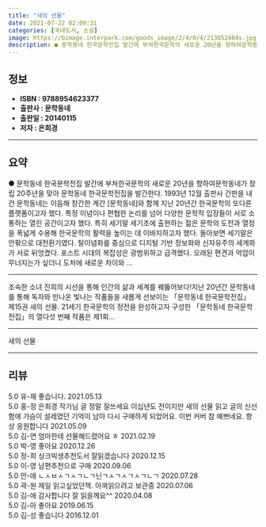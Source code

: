 ```yaml
---
title: "새의 선물"
date: 2021-07-22 02:09:31
categories: [국내도서, 소설]
image: https://bimage.interpark.com/goods_image/2/4/0/4/213852404s.jpg
description: ● 문학동네 한국문학전집 발간에 부쳐한국문학의 새로운 20년을 향하여문학동네가 창립 20주년을 맞아 문학동네 한국문학전집을 발간한다. 1993년 12월 출판사 간판을 내건 문학동네는 이듬해 창간한 계간 [문학동네]와 함께 지난 20년간 한국문학의 또다른 플랫폼이고자 했다. 특정 이념이
---
```


## **정보**

- **ISBN : 9788954623377**
- **출판사 : 문학동네**
- **출판일 : 20140115**
- **저자 : 은희경**

------



## **요약**

●  문학동네 한국문학전집 발간에 부쳐한국문학의 새로운 20년을 향하여문학동네가 창립 20주년을 맞아 문학동네 한국문학전집을 발간한다. 1993년 12월 출판사 간판을 내건 문학동네는 이듬해 창간한 계간 [문학동네]와 함께 지난 20년간 한국문학의 또다른 플랫폼이고자 했다. 특정 이념이나 편협한 논리를 넘어 다양한 문학적 입장들이 서로 소통하는 열린 공간이고자 했다. 특히 세기말 세기초에 출현하는 젊은 문학의 도전과 열정을 폭넓게 수용해 한국문학의 활력을 높이는 데 이바지하고자 했다. 돌아보면 세기말은 안팎으로 대전환기였다. 탈이념화를 중심으로 디지털 기반 정보화와 신자유주의 세계화가 서로 뒤엉켰다. 포스트 시대의 복잡성은 광범위하고 급격했다. 오래된 편견과 억압이 무너지는가 싶더니 도처에 새로운 차이와 ...

------

조숙한 소녀 진희의 시선을 통해 인간의 삶과 세계를 꿰뚫어보다!지난 20년간 문학동네를 통해 독자와 만나온 빛나는 작품들을 새롭게 선보이는 「문학동네 한국문학전집」 제15권 새의 선물. 21세기 한국문학의 정전을 완성하고자 구성한 「문학동네 한국문학전집」의 열다섯 번째 작품은 제1회... 

------


새의 선물 

------


## **리뷰** 

5.0 유-재 좋습니다. 2021.05.13 <br/>5.0 홍-정 은희경 작가님 글 정말 잘쓰세요 
이십년도 전이지만 새의 선물 읽고 글의 신선함에 가슴이 설레였던 기억이 남아 다시 구매하게 되었어요. 이번 커버 참 예쁘네요. 항상 응원합니다 2021.05.09 <br/>5.0 김-연 엄마한테 선물해드렸어요 ㅎ 2021.02.19 <br/>5.0 박-영 좋아요 2020.12.26 <br/>5.0 정-희 싱크빅생추천도서
잘읽겠습니다 2020.12.15 <br/>5.0 이-영 남편추천으로 구매 2020.09.06 <br/>5.0 안-애 ㄴㅅㅂㅅㄱㅅㄱㄴㄱ닌ㄱㅅㄱㅅㄱㅅㄱㄴㄱ 2020.07.28 <br/>5.0 곽-원 제일 읽고싶었던책. 아껴읽으려고 보관중 2020.07.06 <br/>5.0 김-애 감사합니다 잘 읽을께요^^ 2020.04.08 <br/>5.0 김-아 좋아요 2019.06.15 <br/>5.0 김-성 좋습니다 2016.12.01 <br/>